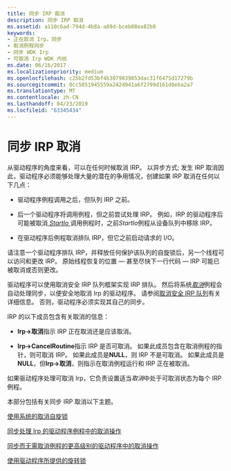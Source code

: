 ```yaml
---
title: 同步 IRP 取消
description: 同步 IRP 取消
ms.assetid: a110c6ad-794d-4b8a-a89d-bceb08ea82b8
keywords:
- 正在取消 Irp，同步
- 取消例程同步
- 同步 WDK Irp
- 可取消 Irp WDK 内核
ms.date: 06/16/2017
ms.localizationpriority: medium
ms.openlocfilehash: c25b2fd53bf4b3079839853dac31f6475d17279b
ms.sourcegitcommit: 0cc5051945559a242d941a6f2799d161d8eba2a7
ms.translationtype: MT
ms.contentlocale: zh-CN
ms.lasthandoff: 04/23/2019
ms.locfileid: "63345434"
---
```

# <a name="synchronizing-irp-cancellation"></a>同步 IRP 取消





从驱动程序的角度来看，可以在任何时候取消 IRP。 以异步方式; 发生 IRP 取消因此，驱动程序必须能够处理大量的潜在的争用情况，创建如果 IRP 取消在任何以下几点：

-   驱动程序例程调用之后，但队列 IRP 之前。

-   后一个驱动程序将调用例程，但之前尝试处理 IRP。 例如，IRP 的驱动程序后可能被取消[ *StartIo* ](https://msdn.microsoft.com/library/windows/hardware/ff563858)调用例程时，之前*StartIo*例程从设备队列中移除 IRP。

-   在驱动程序后例程取消排队 IRP，但它之前启动请求的 I/O。

请注意一个驱动程序排队 IRP，并释放任何保护该队列的自旋锁后，另一个线程可以访问和更改 IRP。 原始线程恢复的位置 — 甚至尽快下一行代码 — IRP 可能已被取消或否则更改。

驱动程序可以使用取消安全 IRP 队列框架实现 IRP 排队。 然后将系统[*取消*](https://msdn.microsoft.com/library/windows/hardware/ff540742)例程会自动处理同步，以便安全地取消 Irp 的驱动程序。 请参阅[取消安全 IRP 队列](cancel-safe-irp-queues.md)有关详细信息。 否则，驱动程序必须实现其自己的同步。

IRP 的以下成员包含有关取消的信息：

-   **Irp-&gt;取消**指示 IRP 正在取消还是应该取消。

-   **Irp-&gt;CancelRoutine**指示 IRP 是否可取消。 如果此成员包含在取消例程的指针，则可取消 IRP。 如果此成员是**NULL**，则 IRP 不是可取消。 如果此成员是**NULL**，但**Irp-&gt;取消**，则指示在取消例程运行和 IRP 正在被取消。

如果驱动程序处理可取消 Irp，它负责设置适当*取消*中处于可取消状态为每个 IRP 例程。

本部分包括有关同步 IRP 取消以下主题。

[使用系统的取消自旋锁](using-the-system-s-cancel-spin-lock.md)

[同步处理 Irp 的驱动程序例程中的取消操作](synchronizing-cancellation-in-driver-routines-that-process-irps.md)

[同步而无需取消例程的更高级别的驱动程序中的取消操作](synchronizing-cancellation-in-higher-level-drivers-without-cancel-rout.md)

[使用驱动程序所提供的旋转锁](using-a-driver-supplied-spin-lock.md)

 

 




